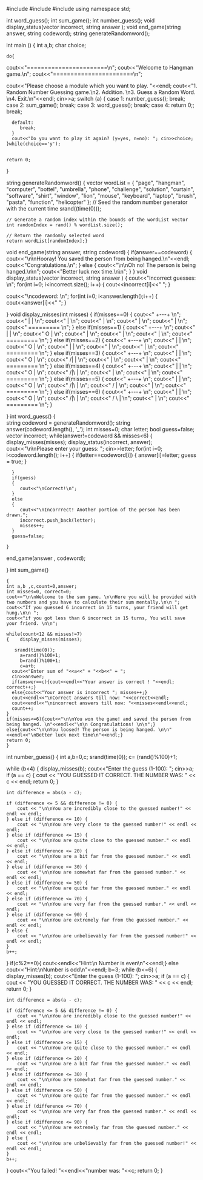 #include <iostream> 
#include<ctime>
#include<vector>
using namespace std; 


int word_guess();
int sum_game();
int number_guess();
void display_status(vector <char> incorrect, string answer );
void end_game(string answer, string codeword);
string generateRandomword();



int main () { 
    int a,b;
    char choice;
  
    do{
   cout<<"=======================\n";
   cout<<"Welcome to Hangman game.\n";
   cout<<"=======================\n";

   cout<<"Please choose a module which you want to play. "<<endl;
   cout<<"1. Random Number Guessing game.\n2. Addition. \n3. Guess a Random Word. \n4. Exit.\n"<<endl;
   cin>>a;
      switch (a)
      {
      case 1:
         number_guess();
         break;
      case 2:
         sum_game();
         break;
      case 3:
         word_guess();
         break;
      case 4:
         return 0;;
         break;
      
      default:
         break;
      } 
      cout<<"Do you want to play it again? (y=yes, n=no): "; cin>>choice;  }while(choice=='y');   
    

    return 0;
}

string generateRandomword()
{
      vector<string> wordList = {
        "page",
        "hangman",
        "computer",
        "bottel",
        "umbrella",
        "phone",
        "challenge",
        "solution",
        "curtain",
        "software",
        "shirt",
        "window",
        "lion",
        "mouse",
        "keyboard",
        "laptop",
        "brush",
        "pasta",
        "function",
        "helicopter"
};
// Seed the random number generator with the current time
     srand((time(0)));

    // Generate a random index within the bounds of the wordList vector
    int randomIndex = rand() % wordList.size();

    // Return the randomly selected word
    return wordList[randomIndex];}   
void end_game(string answer, string codeword)
{
 if(answer==codeword)
 {
   cout<<"\n\nHooray! You saved the person from being hanged.\n"<<endl;
   cout<<"Congratulations.\n";
 }
else
{
   cout<<"\n\nOh no! The person is being hanged.\n\n";
   cout<<"Better luck nex time.\n\n";
}
}
void display_status(vector <char> incorrect, string answer )
{
  cout<<"Incorrect guesses: \n";
  for(int i=0; i<incorrect.size(); i++)
  {
    cout<<incorrect[i]<<" ";
  }

  cout<<"\ncodeword: \n";
  for(int i=0; i<answer.length();i++)
  {
   cout<<answer[i]<<" ";
  }

}
void display_misses(int misses)
{
  if(misses==0)
  {
    cout<<"  +---+ \n";
    cout<<"  |   | \n";
    cout<<"      | \n";
    cout<<"      | \n";
    cout<<"      | \n";
    cout<<"      | \n";
    cout<<" ========= \n";
  }
  else if(misses==1)
  {
    cout<<"  +---+ \n";
    cout<<"  |   | \n";
    cout<<"  O   | \n";
    cout<<"      | \n";
    cout<<"      | \n";
    cout<<"      | \n";
    cout<<" ========= \n";
  }
  else if(misses==2)
  {
    cout<<"  +---+ \n";
    cout<<"  |   | \n";
    cout<<"  O   | \n";
    cout<<"  |   | \n";
    cout<<"      | \n";
    cout<<"      | \n";
    cout<<" ========= \n";
  }
  else if(misses==3)
  {
    cout<<"  +---+ \n";
    cout<<"  |   | \n";
    cout<<"  O   | \n";
    cout<<" /|   | \n";
    cout<<"      | \n";
    cout<<"      | \n";
    cout<<" ========= \n";
  }
  else if(misses==4)
  {
    cout<<"  +---+ \n";
    cout<<"  |   | \n";
    cout<<"  O   | \n";
    cout<<" /|\\  | \n";
    cout<<"      | \n";
    cout<<"      | \n";
    cout<<" ========= \n";
  }
  else if(misses==5)
  {
    cout<<"  +---+ \n";
    cout<<"  |   | \n";
    cout<<"  O   | \n";
    cout<<" /|\\  | \n";
    cout<<" /    | \n";
    cout<<"      | \n";
    cout<<" ========= \n";
  }
  else if(misses==6)
  {
    cout<<"  +---+ \n";
    cout<<"  |   | \n";
    cout<<"  O   | \n";
    cout<<" /|\\  | \n";
    cout<<" / \\  | \n";
    cout<<"      | \n";
    cout<<" ========= \n";
  }

}
int word_guess()
{   
     string codeword = generateRandomword();
    string answer(codeword.length(), '_');
    int misses=0;
    char letter;
    bool guess=false;
    vector<char> incorrect;
    while(answer!=codeword && misses<6)
    {
      display_misses(misses);
      display_status(incorrect, answer);
      cout<<"\n\nPlease enter your guess: ";
      cin>>letter;
      for(int i=0; i<codeword.length(); i++)
      {
         if(letter==codeword[i])
         {
            answer[i]=letter;
            guess = true;
         }

      }
      if(guess)
      {
         cout<<"\nCorrect!\n";
      }
      else
      {
         cout<<"\nIncorrrect! Another portion of the person has been drawn."; 
         incorrect.push_back(letter);
         misses++;
      }
      guess=false;
     
    }

   end_game(answer , codeword);


}
int sum_game()
    
    { 
    int a,b ,c,count=0,answer;
    int misses=0, correct=0;
    cout<<"\n\nWelcome to the sum game. \n\nHere you will be provided with two numbers and you have to calculate their sum mentally.\n\n ";
    cout<<"If you guessed 6 incorrect in 15 turns, your friend will get hung.\n\n ";
    cout<<"if you got less than 6 incorrect in 15 turns, You will save your friend. \n\n";
   
    while(count<12 && misses!=7)
    {    display_misses(misses);
      
       srand(time(0));
         a=rand()%100+1;
         b=rand()%100+1;
         c=a+b;
      cout<<"Enter sum of "<<a<<" + "<<b<<" = ";  
      cin>>answer;
      if(answer==c){cout<<endl<<"Your answer is correct ! "<<endl; correct++;}
      else{cout<<"Your answer is incorrect "; misses++;}
      cout<<endl<<"\nCorrect answers till now: "<<correct<<endl;
      cout<<endl<<"\nincorrect answers till now: "<<misses<<endl<<endl;
      count++;
    }
    if(misses<=6){cout<<"\n\nYou won the game! and saved the person from being hanged. \n"<<endl<<"\n\n Congratulations! \n\n";}
    else{cout<<"\n\nYou loosed! The person is being hanged. \n\n"<<endl<<"\nBetter luck next time\n"<<endl;}
    return 0;
    }
int number_guess()
{
  int a,b=0,c;
    srand(time(0));
  c= (rand()%100)+1;

  while (b<4)
  {  display_misses(b);
    cout<<"Enter the guess (1-100):  ";
    cin>>a;
     if (a == c) {
        cout << "YOU GUESSED IT CORRECT. THE NUMBER WAS: " << c << endl;
        return 0;
    }

    int difference = abs(a - c);

    if (difference <= 5 && difference != 0) {
        cout << "\n\nYou are incredibly close to the guessed number!" << endl << endl;
    } else if (difference <= 10) {
        cout << "\n\nYou are very close to the guessed number!" << endl << endl;
    } else if (difference <= 15) {
        cout << "\n\nYou are quite close to the guessed number." << endl << endl;
    } else if (difference <= 20) {
        cout << "\n\nYou are a bit far from the guessed number." << endl << endl;
    } else if (difference <= 30) {
        cout << "\n\nYou are somewhat far from the guessed number." << endl << endl;
    } else if (difference <= 50) {
        cout << "\n\nYou are quite far from the guessed number." << endl << endl;
    } else if (difference <= 70) {
        cout << "\n\nYou are very far from the guessed number." << endl << endl;
    } else if (difference <= 90) {
        cout << "\n\nYou are extremely far from the guessed number." << endl << endl;
    } else {
        cout << "\n\nYou are unbelievably far from the guessed number!" << endl << endl;
    }
    b++;
  }
  if(c%2==0){ cout<<endl<<"Hint:\n Number is even\n"<<endl;}
  else cout<<"Hint:\nNumber is odd\n"<<endl;
  b=3;
   while (b<=6)
  { display_misses(b);
 cout<<"Enter the guess (1-100):  ";
    cin>>a;
   if (a == c) {
        cout << "YOU GUESSED IT CORRECT. THE NUMBER WAS: " << c << endl;
        return 0;
    }

    int difference = abs(a - c);

    if (difference <= 5 && difference != 0) {
        cout << "\n\nYou are incredibly close to the guessed number!" << endl << endl;
    } else if (difference <= 10) {
        cout << "\n\nYou are very close to the guessed number!" << endl << endl;
    } else if (difference <= 15) {
        cout << "\n\nYou are quite close to the guessed number." << endl << endl;
    } else if (difference <= 20) {
        cout << "\n\nYou are a bit far from the guessed number." << endl << endl;
    } else if (difference <= 30) {
        cout << "\n\nYou are somewhat far from the guessed number." << endl << endl;
    } else if (difference <= 50) {
        cout << "\n\nYou are quite far from the guessed number." << endl << endl;
    } else if (difference <= 70) {
        cout << "\n\nYou are very far from the guessed number." << endl << endl;
    } else if (difference <= 90) {
        cout << "\n\nYou are extremely far from the guessed number." << endl << endl;
    } else {
        cout << "\n\nYou are unbelievably far from the guessed number!" << endl << endl;
    }
    b++;
   
  }
  cout<<"You failed! "<<endl<<"number was: "<<c;
  return 0;
  }
